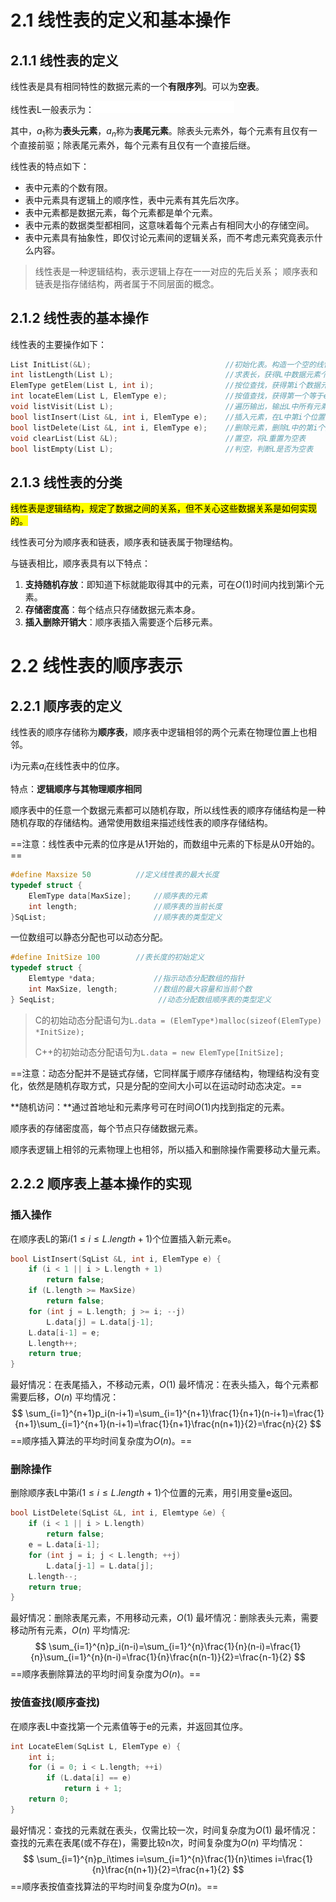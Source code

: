 # 2.1 线性表的定义和基本操作

## 2.1.1 线性表的定义

线性表是具有相同特性的数据元素的一个**有限序列**。可以为**空表**。

线性表L一般表示为：![img](./assets/ql_0b2bf88d33930e5e18585c4e0300d925_l3.png)

其中，$a_1$称为**表头元素**，$a_n$称为**表尾元素**。除表头元素外，每个元素有且仅有一个直接前驱；除表尾元素外，每个元素有且仅有一个直接后继。

线性表的特点如下：

-   表中元素的个数有限。
-   表中元素具有逻辑上的顺序性，表中元素有其先后次序。
-   表中元素都是数据元素，每个元素都是单个元素。
-   表中元素的数据类型都相同，这意味着每个元素占有相同大小的存储空间。
-   表中元素具有抽象性，即仅讨论元素间的逻辑关系，而不考虑元素究竟表示什么内容。

>   线性表是一种逻辑结构，表示逻辑上存在一一对应的先后关系；
>   顺序表和链表是指存储结构，两者属于不同层面的概念。

## 2.1.2 线性表的基本操作

线性表的主要操作如下：

```cpp
List InitList(&L);								//初始化表。构造一个空的线性表。
int listLength(List L);							//求表长，获得L中数据元素个数。
ElemType getElem(List L, int i);				//按位查找，获得第i个数据元素的值，查找失败返回ERROR_ELEM
int locateElem(List L, ElemType e);				//按值查找，获得第一个等于e的元素位置
void listVisit(List L);							//遍历输出，输出L中所有元素
bool listInsert(List &L, int i, ElemType e);	//插入元素，在L中第i个位置插入新的元素e
bool listDelete(List &L, int i, ElemType e);	//删除元素，删除L中的第i个数据元素e
void clearList(List &L);						//置空，将L重置为空表
bool listEmpty(List L);							//判空，判断L是否为空表
```

## 2.1.3 线性表的分类

<mark>线性表是逻辑结构，规定了数据之间的关系，但不关心这些数据关系是如何实现的。</mark>

线性表可分为顺序表和链表，顺序表和链表属于物理结构。

与链表相比，顺序表具有以下特点：

1.   **支持随机存放**：即知道下标就能取得其中的元素，可在$O(1)$时间内找到第i个元素。
2.   **存储密度高**：每个结点只存储数据元素本身。
3.   **插入删除开销大**：顺序表插入需要逐个后移元素。

# 2.2 线性表的顺序表示

## 2.2.1 顺序表的定义

线性表的顺序存储称为**顺序表**，顺序表中逻辑相邻的两个元素在物理位置上也相邻。

i为元素$a_i$在线性表中的位序。

特点：**逻辑顺序与其物理顺序相同**

顺序表中的任意一个数据元素都可以随机存取，所以线性表的顺序存储结构是一种随机存取的存储结构。通常使用数组来描述线性表的顺序存储结构。

==注意：线性表中元素的位序是从1开始的，而数组中元素的下标是从0开始的。==

```cpp
#define Maxsize 50			//定义线性表的最大长度
typedef struct {
    ElemType data[MaxSize];		//顺序表的元素
    int length;					//顺序表的当前长度
}SqList;						//顺序表的类型定义
```

一位数组可以静态分配也可以动态分配。

```cpp
#define InitSize 100		//表长度的初始定义
typedef struct {
    Elemtype *data;				//指示动态分配数组的指针
    int MaxSize, length;		//数组的最大容量和当前个数
} SeqList;						 //动态分配数组顺序表的类型定义
```

> C的初始动态分配语句为`L.data = (ElemType*)malloc(sizeof(ElemType) *InitSize);`
>
> C++的初始动态分配语句为`L.data = new ElemType[InitSize];`

==注意：动态分配并不是链式存储，它同样属于顺序存储结构，物理结构没有变化，依然是随机存取方式，只是分配的空间大小可以在运动时动态决定。==

**随机访问：**通过首地址和元素序号可在时间$O(1)$内找到指定的元素。

顺序表的存储密度高，每个节点只存储数据元素。

顺序表逻辑上相邻的元素物理上也相邻，所以插入和删除操作需要移动大量元素。

## 2.2.2 顺序表上基本操作的实现

### 插入操作

在顺序表L的第$i(1\leq i \leq L.length+1)$个位置插入新元素e。

```cpp
bool ListInsert(SqList &L, int i, ElemType e) {
    if (i < 1 || i > L.length + 1)
        return false;
    if (L.length >= MaxSize)
        return false;
    for (int j = L.length; j >= i; --j)
        L.data[j] = L.data[j-1];
    L.data[i-1] = e;
    L.length++;
    return true;
}
```

最好情况：在表尾插入，不移动元素，$O(1)$
最坏情况：在表头插入，每个元素都需要后移，$O(n)$
平均情况：
$$
\sum_{i=1}^{n+1}p_i(n-i+1)=\sum_{i=1}^{n+1}\frac{1}{n+1}(n-i+1)=\frac{1}{n+1}\sum_{i=1}^{n+1}(n-i+1)=\frac{1}{n+1}\frac{n(n+1)}{2}=\frac{n}{2}
$$
==顺序插入算法的平均时间复杂度为$O(n)$。==

### 删除操作

删除顺序表L中第$i(1\leq i \leq L.length+1)$个位置的元素，用引用变量e返回。

```cpp
bool ListDelete(SqList &L, int i, Elemtype &e) {
    if (i < 1 || i > L.length)
        return false;
    e = L.data[i-1];
    for (int j = i; j < L.length; ++j)
        L.data[j-1] = L.data[j];
    L.length--;
    return true;
}
```

最好情况：删除表尾元素，不用移动元素，$O(1)$
最坏情况：删除表头元素，需要移动所有元素，$O(n)$
平均情况:
$$
\sum_{i=1}^{n}p_i(n-i)=\sum_{i=1}^{n}\frac{1}{n}(n-i)=\frac{1}{n}\sum_{i=1}^{n}(n-i)=\frac{1}{n}\frac{n(n-1)}{2}=\frac{n-1}{2}
$$
==顺序表删除算法的平均时间复杂度为$O(n)$。==

### 按值查找(顺序查找)

在顺序表L中查找第一个元素值等于e的元素，并返回其位序。

```cpp
int LocateElem(SqList L, ElemType e) {
    int i;
    for (i = 0; i < L.length; ++i)
        if (L.data[i] == e)
            return i + 1;
    return 0;
}
```

最好情况：查找的元素就在表头，仅需比较一次，时间复杂度为$O(1)$
最坏情况：查找的元素在表尾(或不存在)，需要比较n次，时间复杂度为$O(n)$
平均情况：
$$
\sum_{i=1}^{n}p_i\times i=\sum_{i=1}^{n}\frac{1}{n}\times i=\frac{1}{n}\frac{n(n+1)}{2}=\frac{n+1}{2}
$$
==顺序表按值查找算法的平均时间复杂度为$O(n)$。==

